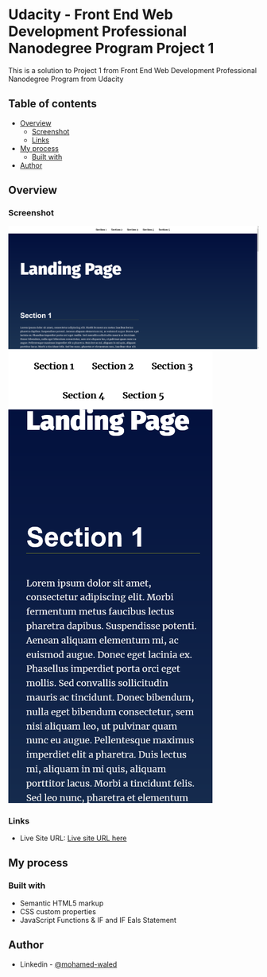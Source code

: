 # Udacity - Front End Web Development Professional Nanodegree Program Project 1

This is a solution to Project 1 from Front End Web Development Professional Nanodegree Program from Udacity

## Table of contents

- [Overview](#overview)
  - [Screenshot](#screenshot)
  - [Links](#links)
- [My process](#my-process)
  - [Built with](#built-with)
- [Author](#author)

## Overview

### Screenshot

![](https://raw.githubusercontent.com/Mohamed-Waled/Landing-Page/main/Images/Screenshot%202022-03-11%20at%2011-08-20%20Landing%20Page.png)
![](https://raw.githubusercontent.com/Mohamed-Waled/Landing-Page/main/Images/Screenshot%202022-03-11%20at%2011-08-31%20Landing%20Page.png)

### Links

- Live Site URL: [Live site URL here](https://mohamed-waled.github.io/Landing-Page/)

## My process

### Built with

- Semantic HTML5 markup
- CSS custom properties
- JavaScript Functions & IF and IF Eals Statement

## Author

- Linkedin - [@mohamed-waled](https://www.linkedin.com/in/mohamed-waled-82a51a1bb/)